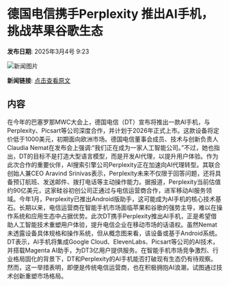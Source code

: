 # 德国电信携手Perplexity 推出AI手机，挑战苹果谷歌生态

**发布日期**: 2025年3月4号 9:23

![新闻图片](https://pic.chinaz.com/picmap/202304261750580478_1.jpg)

**新闻链接**: [点击查看原文](https://www.aibase.com/zh/news/15902)

## 内容

在今年的巴塞罗那MWC大会上，德国电信（DT）宣布将推出一款AI手机，与Perplexity、Picsart等公司深度合作，并计划于2026年正式上市。这款设备将定价低于1000美元，初期面向欧洲市场。德国电信董事会成员、技术与创新负责人Claudia Nemat在发布会上强调:“我们正在成为一家人工智能公司。”不过，她也指出，DT的目标不是打造大型语言模型，而是开发AI代理，以提升用户体验。作为此次合作的重要伙伴，AI搜索引擎公司Perplexity正在加速向AI代理转型。其联合创始人兼CEO Aravind Srinivas表示，Perplexity未来不仅限于回答问题，还将具备预订航班、发送邮件、拨打电话等主动操作能力。据报道，Perplexity当前估值约90亿美元，这家硅谷初创公司正通过与电信运营商合作，进军移动AI服务领域。今年1月，Perplexity已推出Android版助手，这可能成为AI手机的核心技术基石。长期以来，电信运营商在智能手机市场面临苹果和谷歌的强势主导，难以在操作系统和应用生态中占据优势。此次DT携手Perplexity推出AI手机，正是希望借助人工智能技术重塑用户体验，提升电信企业在移动市场的话语权。虽然Nemat未透露设备具体规格和操作系统，但从概念图来看，该设备或基于Android系统。DT表示，AI手机将集成Google Cloud、ElevenLabs、Picsart等公司的AI技术，并搭载Magenta AI助手，为DT3亿用户提供服务。在智能手机市场竞争激烈、行业格局固化的背景下，DT和Perplexity的AI手机能否打破现有生态仍有待观察。然而，这一举措表明，即便是传统电信运营商，也在积极拥抱AI浪潮，试图通过技术创新重塑市场格局。
